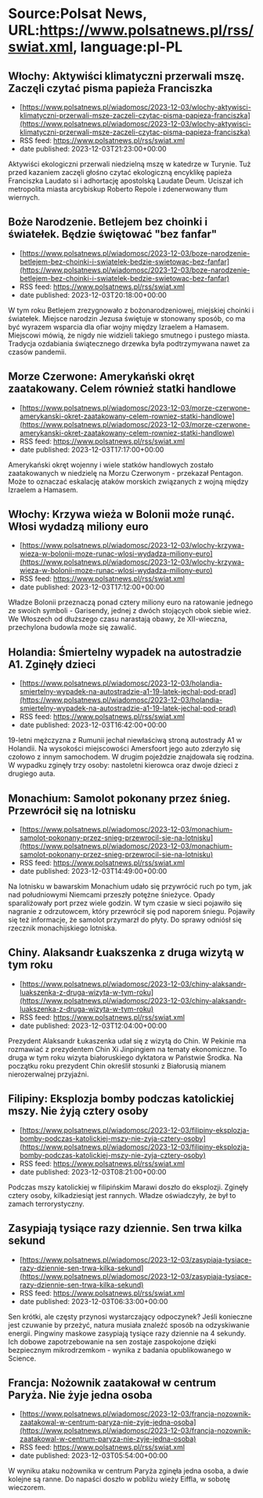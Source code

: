 # Source:Polsat News, URL:https://www.polsatnews.pl/rss/swiat.xml, language:pl-PL

## Włochy: Aktywiści klimatyczni przerwali mszę. Zaczęli czytać pisma papieża Franciszka
 - [https://www.polsatnews.pl/wiadomosc/2023-12-03/wlochy-aktywisci-klimatyczni-przerwali-msze-zaczeli-czytac-pisma-papieza-franciszka](https://www.polsatnews.pl/wiadomosc/2023-12-03/wlochy-aktywisci-klimatyczni-przerwali-msze-zaczeli-czytac-pisma-papieza-franciszka)
 - RSS feed: https://www.polsatnews.pl/rss/swiat.xml
 - date published: 2023-12-03T21:23:00+00:00

Aktywiści ekologiczni przerwali niedzielną mszę w katedrze w Turynie. Tuż przed kazaniem zaczęli głośno czytać ekologiczną encyklikę papieża Franciszka Laudato si i adhortację apostolską Laudate Deum. Uciszał ich metropolita miasta arcybiskup Roberto Repole i zdenerwowany tłum wiernych.

## Boże Narodzenie. Betlejem bez choinki i światełek. Będzie świętować "bez fanfar"
 - [https://www.polsatnews.pl/wiadomosc/2023-12-03/boze-narodzenie-betlejem-bez-choinki-i-swiatelek-bedzie-swietowac-bez-fanfar](https://www.polsatnews.pl/wiadomosc/2023-12-03/boze-narodzenie-betlejem-bez-choinki-i-swiatelek-bedzie-swietowac-bez-fanfar)
 - RSS feed: https://www.polsatnews.pl/rss/swiat.xml
 - date published: 2023-12-03T20:18:00+00:00

W tym roku Betlejem zrezygnowało z bożonarodzeniowej, miejskiej choinki i światełek. Miejsce narodzin Jezusa świętuje w stonowany sposób, co ma być wyrazem wsparcia dla ofiar wojny między Izraelem a Hamasem. Miejscowi mówią, że nigdy nie widzieli takiego smutnego i pustego miasta. Tradycja ozdabiania świątecznego drzewka była podtrzymywana nawet za czasów pandemii.

## Morze Czerwone: Amerykański okręt zaatakowany. Celem również statki handlowe
 - [https://www.polsatnews.pl/wiadomosc/2023-12-03/morze-czerwone-amerykanski-okret-zaatakowany-celem-rowniez-statki-handlowe](https://www.polsatnews.pl/wiadomosc/2023-12-03/morze-czerwone-amerykanski-okret-zaatakowany-celem-rowniez-statki-handlowe)
 - RSS feed: https://www.polsatnews.pl/rss/swiat.xml
 - date published: 2023-12-03T17:17:00+00:00

Amerykański okręt wojenny i wiele statków handlowych zostało zaatakowanych w niedzielę na Morzu Czerwonym - przekazał Pentagon. Może to oznaczać eskalację ataków morskich związanych z wojną między Izraelem a Hamasem.

## Włochy: Krzywa wieża w Bolonii może runąć. Włosi wydadzą miliony euro
 - [https://www.polsatnews.pl/wiadomosc/2023-12-03/wlochy-krzywa-wieza-w-bolonii-moze-runac-wlosi-wydadza-miliony-euro](https://www.polsatnews.pl/wiadomosc/2023-12-03/wlochy-krzywa-wieza-w-bolonii-moze-runac-wlosi-wydadza-miliony-euro)
 - RSS feed: https://www.polsatnews.pl/rss/swiat.xml
 - date published: 2023-12-03T17:12:00+00:00

Władze Bolonii przeznaczą ponad cztery miliony euro na ratowanie jednego ze swoich symboli - Garisendy, jednej z dwóch stojących obok siebie wież. We Włoszech od dłuższego czasu narastają obawy, że XII-wieczna, przechylona budowla może się zawalić.

## Holandia: Śmiertelny wypadek na autostradzie A1. Zginęły dzieci
 - [https://www.polsatnews.pl/wiadomosc/2023-12-03/holandia-smiertelny-wypadek-na-autostradzie-a1-19-latek-jechal-pod-prad](https://www.polsatnews.pl/wiadomosc/2023-12-03/holandia-smiertelny-wypadek-na-autostradzie-a1-19-latek-jechal-pod-prad)
 - RSS feed: https://www.polsatnews.pl/rss/swiat.xml
 - date published: 2023-12-03T16:42:00+00:00

19-letni mężczyzna z Rumunii jechał niewłaściwą stroną autostrady A1 w Holandii. Na wysokości miejscowości Amersfoort jego auto zderzyło się czołowo z innym samochodem. W drugim pojeździe znajdowała się rodzina. W wypadku zginęły trzy osoby: nastoletni kierowca oraz dwoje dzieci z drugiego auta.

## Monachium: Samolot pokonany przez śnieg. Przewrócił się na lotnisku
 - [https://www.polsatnews.pl/wiadomosc/2023-12-03/monachium-samolot-pokonany-przez-snieg-przewrocil-sie-na-lotnisku](https://www.polsatnews.pl/wiadomosc/2023-12-03/monachium-samolot-pokonany-przez-snieg-przewrocil-sie-na-lotnisku)
 - RSS feed: https://www.polsatnews.pl/rss/swiat.xml
 - date published: 2023-12-03T14:49:00+00:00

Na lotnisku w bawarskim Monachium udało się przywrócić ruch po tym, jak nad południowymi Niemcami przeszły potężne śnieżyce. Opady sparaliżowały port przez wiele godzin. W tym czasie w sieci pojawiło się nagranie z odrzutowcem, który przewrócił się pod naporem śniegu. Pojawiły się też informacje, że samolot przymarzł do płyty. Do sprawy odniósł się rzecznik monachijskiego lotniska.

## Chiny. Alaksandr Łuakszenka z druga wizytą w tym roku
 - [https://www.polsatnews.pl/wiadomosc/2023-12-03/chiny-alaksandr-luakszenka-z-druga-wizyta-w-tym-roku](https://www.polsatnews.pl/wiadomosc/2023-12-03/chiny-alaksandr-luakszenka-z-druga-wizyta-w-tym-roku)
 - RSS feed: https://www.polsatnews.pl/rss/swiat.xml
 - date published: 2023-12-03T12:04:00+00:00

Prezydent Alaksandr Łukaszenka udał się z wizytą do Chin. W Pekinie ma rozmawiać z prezydentem Chin Xi Jinpingiem na tematy ekonomiczne. To druga w tym roku wizyta białoruskiego dyktatora w Państwie Środka. Na początku roku prezydent Chin określił stosunki z Białorusią mianem nierozerwalnej przyjaźni.

## Filipiny: Eksplozja bomby podczas katolickiej mszy. Nie żyją cztery osoby
 - [https://www.polsatnews.pl/wiadomosc/2023-12-03/filipiny-eksplozja-bomby-podczas-katolickiej-mszy-nie-zyja-cztery-osoby](https://www.polsatnews.pl/wiadomosc/2023-12-03/filipiny-eksplozja-bomby-podczas-katolickiej-mszy-nie-zyja-cztery-osoby)
 - RSS feed: https://www.polsatnews.pl/rss/swiat.xml
 - date published: 2023-12-03T08:21:00+00:00

Podczas mszy katolickiej w filipińskim Marawi doszło do eksplozji. Zginęły cztery osoby, kilkadziesiąt jest rannych. Władze oświadczyły, że był to zamach terrorystyczny.

## Zasypiają tysiące razy dziennie. Sen trwa kilka sekund
 - [https://www.polsatnews.pl/wiadomosc/2023-12-03/zasypiaja-tysiace-razy-dziennie-sen-trwa-kilka-sekund](https://www.polsatnews.pl/wiadomosc/2023-12-03/zasypiaja-tysiace-razy-dziennie-sen-trwa-kilka-sekund)
 - RSS feed: https://www.polsatnews.pl/rss/swiat.xml
 - date published: 2023-12-03T06:33:00+00:00

Sen krótki, ale częsty przynosi wystarczający odpoczynek? Jeśli konieczne jest czuwanie by przeżyć, natura musiała znaleźć sposób na odzyskiwanie energii. Pingwiny maskowe zasypiają tysiące razy dziennie na 4 sekundy. Ich dobowe zapotrzebowanie na sen zostaje zaspokojone dzięki bezpiecznym mikrodrzemkom - wynika z badania opublikowanego w Science.

## Francja: Nożownik zaatakował w centrum Paryża. Nie żyje jedna osoba
 - [https://www.polsatnews.pl/wiadomosc/2023-12-03/francja-nozownik-zaatakowal-w-centrum-paryza-nie-zyje-jedna-osoba](https://www.polsatnews.pl/wiadomosc/2023-12-03/francja-nozownik-zaatakowal-w-centrum-paryza-nie-zyje-jedna-osoba)
 - RSS feed: https://www.polsatnews.pl/rss/swiat.xml
 - date published: 2023-12-03T05:54:00+00:00

W wyniku ataku nożownika w centrum Paryża zginęła jedna osoba, a dwie kolejne są ranne. Do napaści doszło w pobliżu wieży Eiffla, w sobotę wieczorem.

